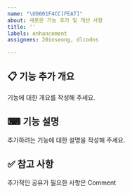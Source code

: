 ```yaml
---
name: "\U0001F4CC[FEAT]"
about: 새로운 기능 추가 및 개선 사항
title: ''
labels: enhancement
assignees: 20inseong, dlcodns

---
```


## 📋 기능 추가 개요

기능에 대한 개요를 작성해 주세요.

## ⌨ 기능 설명

추가하려는 기능에 대한 설명을 작성해 주세요.

## ✅ 참고 사항

추가적인 공유가 필요한 사항은 Comment
